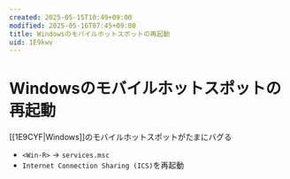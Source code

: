 ```yaml
---
created: 2025-05-15T10:49+09:00
modified: 2025-05-16T07:45+09:00
title: Windowsのモバイルホットスポットの再起動
uid: 1E9kwv
---
```


# Windowsのモバイルホットスポットの再起動

[[1E9CYF|Windows]]のモバイルホットスポットがたまにバグる

- `<Win-R>` -> `services.msc`
- `Internet Connection Sharing (ICS)`を再起動